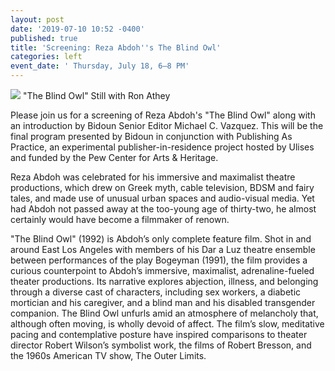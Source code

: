 ```yaml
---
layout: post
date: '2019-07-10 10:52 -0400'
published: true
title: 'Screening: Reza Abdoh''s The Blind Owl'
categories: left
event_date: ' Thursday, July 18, 6–8 PM'
---
```

![]({{site.baseurl}}/assets/img/The%20Blind%20Owl%20Still%20with%20Ron%20Athey.tif)
"The Blind Owl" Still with Ron Athey

Please join us for a screening of Reza Abdoh's "The Blind Owl" along with an introduction by Bidoun Senior Editor Michael C. Vazquez. This will be the final program presented by Bidoun in conjunction with Publishing As Practice, an experimental publisher-in-residence project hosted by Ulises and funded by the Pew Center for Arts & Heritage. 

Reza Abdoh was celebrated for his immersive and maximalist theatre productions, which drew on Greek myth, cable television, BDSM and fairy tales, and made use of unusual urban spaces and audio-visual media. Yet had Abdoh not passed away at the too-young age of thirty-two, he almost certainly would have become a filmmaker of renown.

"The Blind Owl" (1992) is Abdoh’s only complete feature film. Shot in and around East Los Angeles with members of his Dar a Luz theatre ensemble between performances of the play Bogeyman (1991), the film provides a curious counterpoint to Abdoh’s immersive, maximalist, adrenaline-fueled theater productions. Its narrative explores abjection, illness, and belonging through a diverse cast of characters, including sex workers, a diabetic mortician and his caregiver, and a blind man and his disabled transgender companion. The Blind Owl unfurls amid an atmosphere of melancholy that, although often moving, is wholly devoid of affect. The film’s slow, meditative pacing and contemplative posture have inspired comparisons to theater director Robert Wilson’s symbolist work, the films of Robert Bresson, and the 1960s American TV show, The Outer Limits.